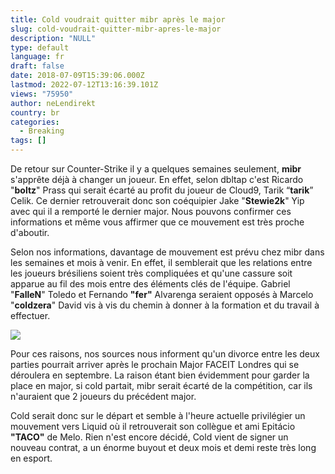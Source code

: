 ```yaml
---
title: Cold voudrait quitter mibr après le major
slug: cold-voudrait-quitter-mibr-apres-le-major
description: "NULL"
type: default
language: fr
draft: false
date: 2018-07-09T15:39:06.000Z
lastmod: 2022-07-12T13:16:39.101Z
views: "75950"
author: neLendirekt
country: br
categories:
  - Breaking
tags: []
---
```

De retour sur Counter-Strike il y a quelques semaines seulement, **mibr** s'apprête déjà à changer un joueur. En effet, selon dbltap c'est Ricardo "**boltz**" Prass qui serait écarté au profit du joueur de Cloud9, Tarik “**tarik**” Celik. Ce dernier retrouverait donc son coéquipier Jake "**Stewie2k**" Yip avec qui il a remporté le dernier major. Nous pouvons confirmer ces informations et même vous affirmer que ce mouvement est très proche d'aboutir.

Selon nos informations, davantage de mouvement est prévu chez mibr dans les semaines et mois à venir. En effet, il semblerait que les relations entre les joueurs brésiliens soient très compliquées et qu'une cassure soit apparue au fil des mois entre des éléments clés de l'équipe. Gabriel "**FalleN**" Toledo et Fernando **"fer"** Alvarenga seraient opposés à Marcelo "**coldzera**" David vis à vis du chemin à donner à la formation et du travail à effectuer.

![](/images/articles/5b2eb4ab409b9/images/cDbhPMFmtT8VqFRy2auImvo0VXnaBpm7qND981KZ.jpeg)

Pour ces raisons, nos sources nous informent qu'un divorce entre les deux parties pourrait arriver après le prochain Major FACEIT Londres qui se déroulera en septembre. La raison étant bien évidemment pour garder la place en major, si cold partait, mibr serait écarté de la compétition, car ils n'auraient que 2 joueurs du précédent major. 

Cold serait donc sur le départ et semble à l'heure actuelle privilégier un mouvement vers Liquid où il retrouverait son collègue et ami Epitácio **"TACO"** de Melo. Rien n'est encore décidé, Cold vient de signer un nouveau contrat, a un énorme buyout et deux mois et demi reste très long en esport.
